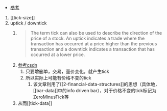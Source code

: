 - [参考](https://www.investopedia.com/terms/t/tick.asp)
1. [[tick-size]]
2. uptick / downtick
   1. > The term tick can also be used to describe the direction of the price of a stock. An uptick indicates a trade where the transaction has occurred at a price higher than the previous transaction and a downtick indicates a transaction that has occurred at a lower price.
   2. [参考csdn](https://blog.csdn.net/weixin_38753422/article/details/95699776)
      1. 只要增删单，交易，量价变化，就产生tick
      2. 所以实际上可能有价格不变的tick
         1. 该文章利用了[[2-financial-data-structures]]的思想（具体地，[[bar-data]]中的info driven bar），对于价格不变的tick标记为ZeroMinusTick等
   3. 从而[[tick-data]]